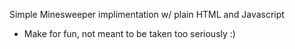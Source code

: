 Simple Minesweeper implimentation w/ plain HTML and Javascript
- Make for fun, not meant to be taken too seriously :)